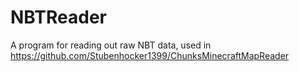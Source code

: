 # NBTReader
A program for reading out raw NBT data, used in https://github.com/Stubenhocker1399/ChunksMinecraftMapReader
